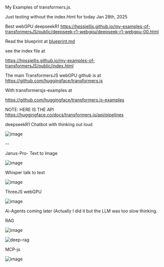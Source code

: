 My Examples of transformers.js.


Just testing without the index.html for today Jan 28th, 2025

Best webGPU deepseekR1 https://hpssjellis.github.io/my-examples-of-transformersJS/public/deepseek-r1-webgpu/deepseek-r1-webgpu-00.html

Read the blueprint at [blueprint.md](blueprint.md)



see the index file at

https://hpssjellis.github.io/my-examples-of-transformersJS/public/index.html


The main TransformersJS webGPU github is at https://github.com/huggingface/transformers.js

With transformersjs-examples at

https://github.com/huggingface/transformers.js-examples




NOTE: HERE IS THE API    https://huggingface.co/docs/transformers.js/api/pipelines



deepseekR1 Chatbot with thinking out loud

![image](https://github.com/user-attachments/assets/ac097ef8-3098-42b5-8650-6c27e8774ba3)


--

Janus-Pro- Text to Image

![image](https://github.com/user-attachments/assets/e49a79e6-c520-49ed-aa0a-01e81dd4fcb3)

Whisper talk to text

![image](https://github.com/user-attachments/assets/7c8f8d32-eb8e-4e6b-b736-7c8291cd0730)

ThreeJS webGPU

![image](https://github.com/user-attachments/assets/cd01956b-77a6-424c-be61-f9e34df361c9)



Ai-Agents coming later (Actually I did it but the LLM was too slow thinking.


RAG


![image](https://github.com/user-attachments/assets/9455df72-d795-4d13-9dd6-c3dbbcb5beeb)


![deep-rag](https://github.com/user-attachments/assets/8db6a8ea-180c-4e97-bbc9-24b356ae7b33)





MCP-js

![image](https://github.com/user-attachments/assets/e36c0079-d2eb-4251-a9a4-fcbe69e9d33b)


